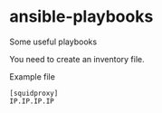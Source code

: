# ansible-playbooks
Some useful playbooks


You need to create an inventory file.


Example file

```
[squidproxy]
IP.IP.IP.IP
```

